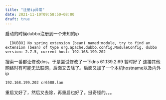 ```yaml
---
title: "注册ip异常"
date: 2021-11-10T09:58:50+08:00
draft: true
---
```


启动的时候dubbo注册到一个未知的ip

````
  [DUBBO] No spring extension (bean) named:module, try to find an extension (bean) of type org.apache.dubbo.config.ModuleConfig, dubbo version: 2.7.5, current host: 192.168.199.202
````

搜索一番都让修改dns，于是尝试修改了一下dns
61.139.2.69
暂时好了
连接其他网络时有可能无法联网，后面又去除了。后面又加了一个本机hostname以及内外ip
````
192.168.199.202 cr6588.lan
````
重启又好了，然后又去除，再重启也好了。挺奇怪的。。。
